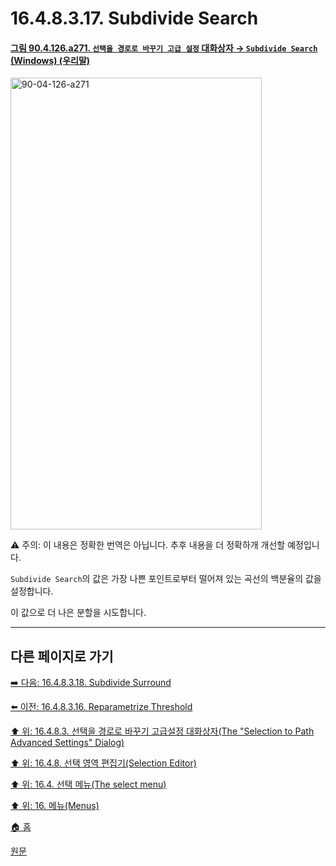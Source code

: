 # 16.4.8.3.17. Subdivide Search

<a id="90-04-126-a271"></a>

#### [그림 90.4.126.a271. `선택을 경로로 바꾸기 고급 설정` 대화상자 → `Subdivide Search` (Windows) (우리말)](./90-04-0126-selection_to_path_advanced_settings.md#90-04-126-a271)
<img width="402" height="723" alt="90-04-126-a271" src="https://github.com/user-attachments/assets/0e66e1f1-b921-49fc-b5bf-1c098e7bc2a1" />

⚠️ 주의: 이 내용은 정확한 번역은 아닙니다. 추후 내용을 더 정확하개 개선할 예정입니다.

`Subdivide Search`의 값은 가장 나쁜 포인트로부터 떨어져 있는 곡선의 백분율의 값을 설정합니다.

이 값으로 더 나은 분할을 시도합니다.

***

## 다른 페이지로 가기

[➡️ 다음: 16.4.8.3.18. Subdivide Surround](./16-04-08-03-18-subdivide_surround.md)

[⬅️ 이전: 16.4.8.3.16. Reparametrize Threshold](./16-04-08-03-16-reparametrize_threshold.md)

[⬆️ 위: 16.4.8.3. 선택을 경로로 바꾸기 고급설정 대화상자(The "Selection to Path Advanced Settings" Dialog)](./16-04-08-03-00-the_selection_to_path_advanced_settings_dialog.md)

[⬆️ 위: 16.4.8. 선택 영역 편집기(Selection Editor)](./16-04-08-00-selection_editor.md)

[⬆️ 위: 16.4. 선택 메뉴(The select menu)](./16-04-00-the-select-menu.md)

[⬆️ 위: 16. 메뉴(Menus)](./16-00-menus.md)

[🏠 홈](./00-home.md)

[원문](https://docs.gimp.org/2.10/ko/gimp-selection-dialog.html#advanced-settings-for-selection-to-path)
